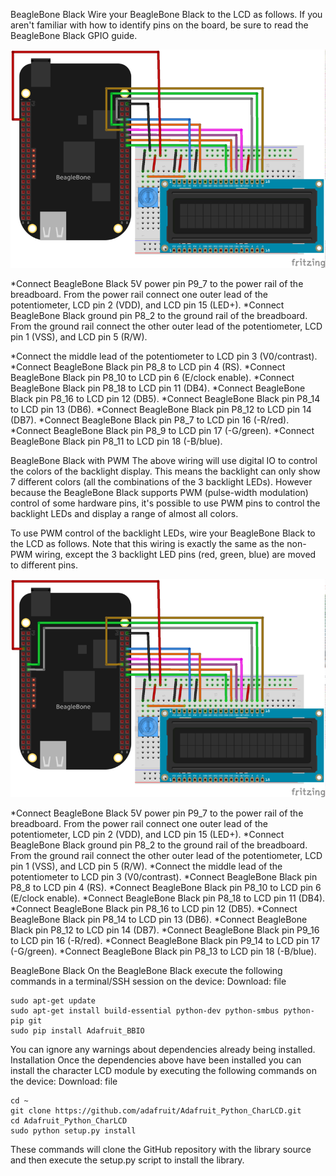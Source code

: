 BeagleBone Black
Wire your BeagleBone Black to the LCD as follows. If you aren't familiar with how to
identify pins on the board, be sure to read the BeagleBone Black GPIO guide. 

![bbb](BBB_RGB_lcd.png)

*Connect BeagleBone Black 5V power pin P9_7 to the power rail of the breadboard. From
    the power rail connect one outer lead of the potentiometer, LCD pin 2 (VDD), and LCD
    pin 15 (LED+).
*Connect BeagleBone Black ground pin P8_2 to the ground rail of the breadboard. From
    the ground rail connect the other outer lead of the potentiometer, LCD pin 1 (VSS),
    and LCD pin 5 (R/W).
    
*Connect the middle lead of the potentiometer to LCD pin 3 (V0/contrast).
*Connect BeagleBone Black pin P8_8 to LCD pin 4 (RS).
*Connect BeagleBone Black pin P8_10 to LCD pin 6 (E/clock enable).
*Connect BeagleBone Black pin P8_18 to LCD pin 11 (DB4).
*Connect BeagleBone Black pin P8_16 to LCD pin 12 (DB5).
*Connect BeagleBone Black pin P8_14 to LCD pin 13 (DB6).
*Connect BeagleBone Black pin P8_12 to LCD pin 14 (DB7).
*Connect BeagleBone Black pin P8_7 to LCD pin 16 (-R/red).
*Connect BeagleBone Black pin P8_9 to LCD pin 17 (-G/green).
*Connect BeagleBone Black pin P8_11 to LCD pin 18 (-B/blue).

BeagleBone Black with PWM
The above wiring will use digital IO to control the colors of the backlight display. This means the backlight can only show 7 different colors (all the combinations of the 3 backlight LEDs). However because the BeagleBone Black supports PWM (pulse-width modulation) control of some hardware pins, it's possible to use PWM pins to control the backlight LEDs and display a range of almost all colors.

To use PWM control of the backlight LEDs, wire your BeagleBone Black to the LCD as follows. Note that this wiring is exactly the same as the non-PWM wiring, except the 3 backlight LED pins (red, green, blue) are moved to different pins. 

![bbb](BBB_RGB_PWM_bb.png)

*Connect BeagleBone Black 5V power pin P9_7 to the power rail of the breadboard. From
    the power rail connect one outer lead of the potentiometer, LCD pin 2 (VDD), and LCD
    pin 15 (LED+).
*Connect BeagleBone Black ground pin P8_2 to the ground rail of the breadboard. From
    the ground rail connect the other outer lead of the potentiometer, LCD pin 1 (VSS),
    and LCD pin 5 (R/W).
*Connect the middle lead of the potentiometer to LCD pin 3 (V0/contrast).
*Connect BeagleBone Black pin P8_8 to LCD pin 4 (RS).
*Connect BeagleBone Black pin P8_10 to LCD pin 6 (E/clock enable).
*Connect BeagleBone Black pin P8_18 to LCD pin 11 (DB4).
*Connect BeagleBone Black pin P8_16 to LCD pin 12 (DB5).
*Connect BeagleBone Black pin P8_14 to LCD pin 13 (DB6).
*Connect BeagleBone Black pin P8_12 to LCD pin 14 (DB7).
*Connect BeagleBone Black pin P9_16 to LCD pin 16 (-R/red).
*Connect BeagleBone Black pin P9_14 to LCD pin 17 (-G/green).
*Connect BeagleBone Black pin P8_13 to LCD pin 18 (-B/blue).

BeagleBone Black
On the BeagleBone Black execute the following commands in a terminal/SSH session on the
device:
Download: file

    sudo apt-get update
    sudo apt-get install build-essential python-dev python-smbus python-pip git
    sudo pip install Adafruit_BBIO

You can ignore any warnings about dependencies already being installed.
Installation
Once the dependencies above have been installed you can install the character LCD module
by executing the following commands on the device:
Download: file

    cd ~
    git clone https://github.com/adafruit/Adafruit_Python_CharLCD.git
    cd Adafruit_Python_CharLCD
    sudo python setup.py install

These commands will clone the GitHub repository with the library source and then execute
the setup.py script to install the library.
